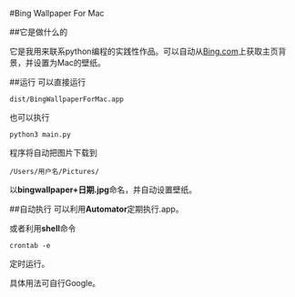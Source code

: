 #Bing Wallpaper For Mac


##它是做什么的

它是我用来联系python编程的实践性作品。可以自动从[Bing.com](http://bing.com)上获取主页背景，并设置为Mac的壁纸。

##运行
可以直接运行

```
dist/BingWallpaperForMac.app
```
也可以执行

```
python3 main.py
```

程序将自动把图片下载到

```
/Users/用户名/Pictures/
```
以**bingwallpaper+日期.jpg**命名，并自动设置壁纸。

##自动执行
可以利用**Automator**定期执行.app。

或者利用**shell**命令

```
crontab -e
```
定时运行。

具体用法可自行Google。